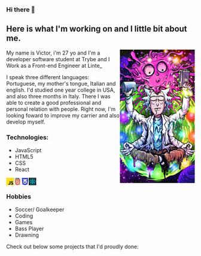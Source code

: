 ### Hi there 👋 
## Here is what I'm working on and I little bit about me. 
<img align = right src = "rickTranscending.jpg" width = 200px>
<p>My name is Victor, i'm 27 yo and I'm a developer software student at Trybe and I Work as a Front-end Engineer at Linte_ <p>
<p> I speak three different languages: Portuguese, my mother's tongue, Italian and english. I'd studied one year college in USA, and also three months in Italy. There I was able to create a good professional and personal relation with people. Right now, I'm looking foward to improve my carrier and also develop myself. <p>
  
  ### Technologies:
  - JavaScript
  - HTML5
  - CSS
  - React
<img align = left src="jsLogo.jpg" width = 20 >
<img align = left src = "logoHtml.jpg" width = 20>
<img align = left src = "cssLogo.jpg" width = 20>
<img align = left src = "reactLogo.jpg" width = 20><br>

### Hobbies
 - Soccer/ Goalkeeper
 - Coding
 - Games
 - Bass Player
 - Drawning
<p>Check out below some projects that I'd proudly done: <p>
